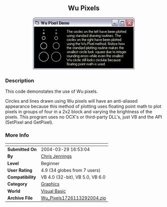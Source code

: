 ﻿<div align="center">

## Wu Pixels

<img src="PIC20043291652223492.jpg">
</div>

### Description

This code demonstates the use of Wu pixels.

Circles and lines drawn using Wu pixels will have an anti-aliased appearance because this method of plotting uses floating point math to plot pixels in groups of four in a 2x2 block and varying the brightness of the pixels. This program uses no OCX's or third-party DLL's, just VB and the API (SetPixel and GetPixel).
 
### More Info
 


<span>             |<span>
---                |---
**Submitted On**   |2004-03-29 16:53:04
**By**             |[Chris Jennings](https://github.com/Planet-Source-Code/PSCIndex/blob/master/ByAuthor/chris-jennings.md)
**Level**          |Beginner
**User Rating**    |4.9 (34 globes from 7 users)
**Compatibility**  |VB 4\.0 \(32\-bit\), VB 5\.0, VB 6\.0
**Category**       |[Graphics](https://github.com/Planet-Source-Code/PSCIndex/blob/master/ByCategory/graphics__1-46.md)
**World**          |[Visual Basic](https://github.com/Planet-Source-Code/PSCIndex/blob/master/ByWorld/visual-basic.md)
**Archive File**   |[Wu\_Pixels1726113292004\.zip](https://github.com/Planet-Source-Code/chris-jennings-wu-pixels__1-52732/archive/master.zip)








